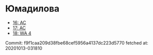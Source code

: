# Юмадилова
- [16: AC](16.md)
- [17: AC](17.md)
- [18: WA 4](18.md)

Commit: f9f1caa209d38fbe68cef5956a4137dc223d5770
 fetched at: 20201013-031810
